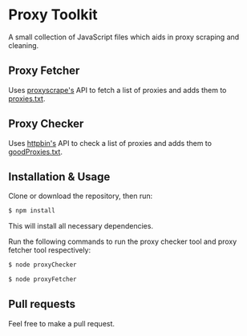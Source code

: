 # Proxy Toolkit

A small collection of JavaScript files which aids in proxy scraping and cleaning.

## Proxy Fetcher

Uses [proxyscrape's](https://proxyscrape.com/free-proxy-list) API to fetch a list of proxies and adds them to [proxies.txt](./proxies.txt).

## Proxy Checker

Uses [httpbin's](https://httpbin.org/ip) API to check a list of proxies and adds them to [goodProxies.txt](./goodProxies.txt).

## Installation & Usage

Clone or download the repository, then run:

```bash
$ npm install
```

This will install all necessary dependencies.

Run the following commands to run the proxy checker tool and proxy fetcher tool respectively:

```bash
$ node proxyChecker
```

```bash
$ node proxyFetcher
```

## Pull requests

Feel free to make a pull request.